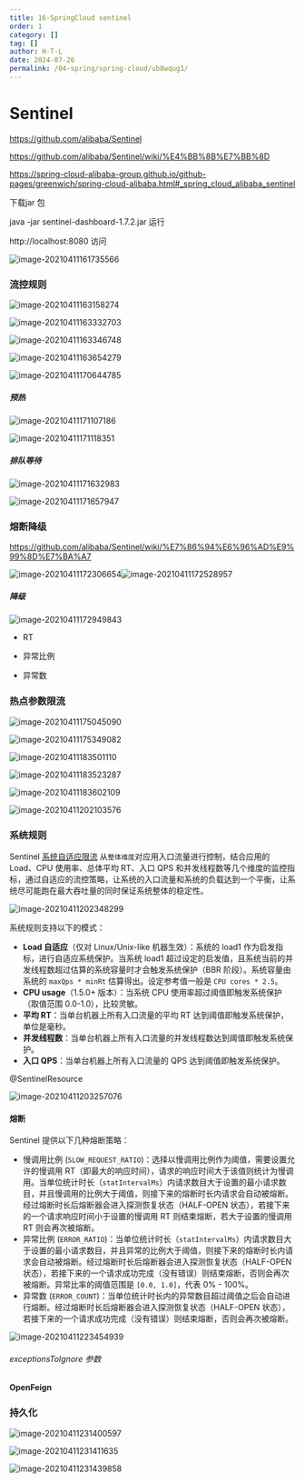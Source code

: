 ```yaml
---
title: 16-SpringCloud sentinel
order: 1
category: []
tag: []
author: H·T·L
date: 2024-07-26
permalink: /04-spring/spring-cloud/ub8wqug1/
---
```

# Sentinel



https://github.com/alibaba/Sentinel

https://github.com/alibaba/Sentinel/wiki/%E4%BB%8B%E7%BB%8D

https://spring-cloud-alibaba-group.github.io/github-pages/greenwich/spring-cloud-alibaba.html#_spring_cloud_alibaba_sentinel

下载jar 包

java -jar sentinel-dashboard-1.7.2.jar  运行

http://localhost:8080  访问

![image-20210411161735566](img/image-20210411161735566.png)

### 流控规则

![image-20210411163158274](img/image-20210411163158274.png)

![image-20210411163332703](img/image-20210411163332703.png)

![image-20210411163346748](img/image-20210411163346748.png)

![image-20210411163654279](img/image-20210411163654279.png)

![image-20210411170644785](img/image-20210411170644785.png)

##### 预热

![image-20210411171107186](img/image-20210411171107186.png)

![image-20210411171118351](img/image-20210411171118351.png)

##### 排队等待

![image-20210411171632983](img/image-20210411171632983.png)

![image-20210411171657947](img/image-20210411171657947.png)

### 熔断降级

https://github.com/alibaba/Sentinel/wiki/%E7%86%94%E6%96%AD%E9%99%8D%E7%BA%A7

![image-20210411172306654](img/image-20210411172306654.png)![image-20210411172528957](img/image-20210411172528957.png)

##### 降级

![image-20210411172949843](img/image-20210411172949843.png)

- RT

- 异常比例

- 异常数

### 热点参数限流

![image-20210411175045090](img/image-20210411175045090.png)

![image-20210411175349082](img/image-20210411175349082.png)

![image-20210411183501110](img/image-20210411183501110.png)

 ![image-20210411183523287](img/image-20210411183523287.png)

![image-20210411183602109](img/image-20210411183602109.png)

![image-20210411202103576](img/image-20210411202103576.png)

### 系统规则

Sentinel  <u>系统自适应限流</u> 从`整体维度`对应用入口流量进行控制，结合应用的 Load、CPU 使用率、总体平均 RT、入口 QPS 和并发线程数等几个维度的监控指标，通过自适应的流控策略，让系统的入口流量和系统的负载达到一个平衡，让系统尽可能跑在最大吞吐量的同时保证系统整体的稳定性。

![image-20210411202348299](img/image-20210411202348299.png)

系统规则支持以下的模式：

- **Load 自适应**（仅对 Linux/Unix-like 机器生效）：系统的 load1 作为启发指标，进行自适应系统保护。当系统 load1 超过设定的启发值，且系统当前的并发线程数超过估算的系统容量时才会触发系统保护（BBR 阶段）。系统容量由系统的 `maxQps * minRt` 估算得出。设定参考值一般是 `CPU cores * 2.5`。
- **CPU usage**（1.5.0+ 版本）：当系统 CPU 使用率超过阈值即触发系统保护（取值范围 0.0-1.0），比较灵敏。
- **平均 RT**：当单台机器上所有入口流量的平均 RT 达到阈值即触发系统保护，单位是毫秒。
- **并发线程数**：当单台机器上所有入口流量的并发线程数达到阈值即触发系统保护。
- **入口 QPS**：当单台机器上所有入口流量的 QPS 达到阈值即触发系统保护。





@SentinelResource

![image-20210411203257076](img/image-20210411203257076.png)

#### 熔断

Sentinel 提供以下几种熔断策略：

- 慢调用比例 (`SLOW_REQUEST_RATIO`)：选择以慢调用比例作为阈值，需要设置允许的慢调用 RT（即最大的响应时间），请求的响应时间大于该值则统计为慢调用。当单位统计时长（`statIntervalMs`）内请求数目大于设置的最小请求数目，并且慢调用的比例大于阈值，则接下来的熔断时长内请求会自动被熔断。经过熔断时长后熔断器会进入探测恢复状态（HALF-OPEN 状态），若接下来的一个请求响应时间小于设置的慢调用 RT 则结束熔断，若大于设置的慢调用 RT 则会再次被熔断。
- 异常比例 (`ERROR_RATIO`)：当单位统计时长（`statIntervalMs`）内请求数目大于设置的最小请求数目，并且异常的比例大于阈值，则接下来的熔断时长内请求会自动被熔断。经过熔断时长后熔断器会进入探测恢复状态（HALF-OPEN 状态），若接下来的一个请求成功完成（没有错误）则结束熔断，否则会再次被熔断。异常比率的阈值范围是 `[0.0, 1.0]`，代表 0% - 100%。
- 异常数 (`ERROR_COUNT`)：当单位统计时长内的异常数目超过阈值之后会自动进行熔断。经过熔断时长后熔断器会进入探测恢复状态（HALF-OPEN 状态），若接下来的一个请求成功完成（没有错误）则结束熔断，否则会再次被熔断。



![image-20210411223454939](img/image-20210411223454939.png)

###### exceptionsToIgnore 参数



#### OpenFeign





### 持久化

![image-20210411231400597](img/image-20210411231400597.png)

![image-20210411231411635](img/image-20210411231411635.png)

![image-20210411231439858](img/image-20210411231439858.png)







